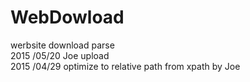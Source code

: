 # WebDowload
werbsite download parse </br>
2015 /05/20 Joe upload </br>
2015 /04/29  optimize to relative path from xpath by Joe </br>

